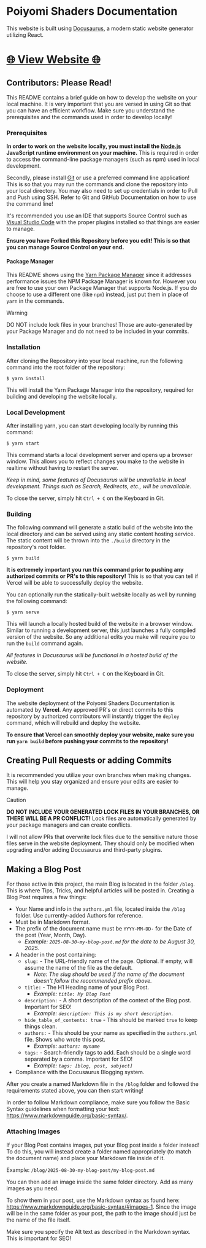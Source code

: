 # Poiyomi Shaders Documentation

This website is built using [Docusaurus](https://docusaurus.io/), a modern static website generator utilizing React.

# [🌐 View Website 🌐](https://www.poiyomi.com)

## Contributors: Please Read!

This README contains a brief guide on how to develop the website on your local machine. It is very important that you are versed in using Git so that you can have an efficient workflow. Make sure you understand the prerequisites and the commands used in order to develop locally!

### Prerequisites

**In order to work on the website locally, you must install the [Node.js](https://nodejs.org/en) JavaScript runtime environment on your machine.** This is required in order to access the command-line package managers (such as npm) used in local development.

Secondly, please install [Git](https://git-scm.com/) or use a preferred command line application! This is so that you may run the commands and clone the repository into your local directory. You may also need to set up credentials in order to Pull and Push using SSH. Refer to Git and GitHub Documentation on how to use the command line!

It's recommended you use an IDE that supports Source Control such as [Visual Studio Code](https://code.visualstudio.com/) with the proper plugins installed so that things are easier to manage.

**Ensure you have Forked this Repository before you edit! This is so that you can manage Source Control on your end.**

#### Package Manager

This README shows using the [Yarn Package Manager](https://yarnpkg.com/) since it addresses performance issues the NPM Package Manager is known for. However you are free to use your own Package Manager that supports Node.js. If you do choose to use a different one (like `npm`) instead, just put them in place of `yarn` in the commands.

> [!WARNING]
> DO NOT include lock files in your branches! Those are auto-generated by your Package Manager and do not need to be included in your commits.

### Installation

After cloning the Repository into your local machine, run the following command into the root folder of the repository:

```
$ yarn install
```

This will install the Yarn Package Manager into the repository, required for building and developing the website locally.

### Local Development

After installing yarn, you can start developing locally by running this command:

```
$ yarn start
```

This command starts a local development server and opens up a browser window. This allows you to reflect changes you make to the website in realtime without having to restart the server.

*Keep in mind, some features of Docusaurus will be unavailable in local development. Things such as Search, Redirects, etc., will be unavailable.*

To close the server, simply hit `Ctrl + C` on the Keyboard in Git.

### Building

The following command will generate a static build of the website into the local directory and can be served using any static content hosting service. The static content will be thrown into the `./build` directory in the repository's root folder.

```
$ yarn build
```

**It is extremely important you run this command prior to pushing any authorized commits or PR's to this repository!** This is so that you can tell if Vercel will be able to successfully deploy the website.

You can optionally run the statically-built website locally as well by running the following command:

```
$ yarn serve
```

This will launch a locally hosted build of the website in a browser window. Similar to running a development server, this just launches a fully compiled version of the website. So any additional edits you make will require you to run the `build` command again.

*All features in Docusaurus will be functional in a hosted build of the website.*

To close the server, simply hit `Ctrl + C` on the Keyboard in Git.

### Deployment

The website deployment of the Poiyomi Shaders Documentation is automated by **Vercel**. Any approved PR's or direct commits to this repository by authorized contributors will instantly trigger the `deploy` command, which will rebuild and deploy the website.

**To ensure that Vercel can smoothly deploy your website, make sure you run `yarn build` before pushing your commits to the repository!**

## Creating Pull Requests or adding Commits

It is recommended you utilize your own branches when making changes. This will help you stay organized and ensure your edits are easier to manage.

> [!CAUTION]
> **DO NOT INCLUDE YOUR GENERATED LOCK FILES IN YOUR BRANCHES, OR THERE WILL BE A PR CONFLICT!** Lock files are automatically generated by your package managers and can create conflicts.
>
> I will not allow PRs that overwrite lock files due to the sensitive nature those files serve in the website deployment. They should only be modified when upgrading and/or adding Docusaurus and third-party plugins.

## Making a Blog Post

For those active in this project, the main Blog is located in the folder `/blog`. This is where Tips, Tricks, and helpful articles will be posted in. Creating a Blog Post requires a few things:

- Your Name and info in the `authors.yml` file, located inside the `/blog` folder. Use currently-added Authors for reference.
- Must be in Markdown format.
- The prefix of the document name must be `YYYY-MM-DD-` for the Date of the post (Year, Month, Day).
  - *Example: `2025-08-30-my-blog-post.md` for the date to be August 30, 2025.*
- A header in the post containing:
  - `slug:` - The URL-friendly name of the page. Optional. If empty, will assume the name of the file as the default.
    - *Note: The slug should be used if the name of the document doesn't follow the recommended prefix above.*
  - `title:` - The H1 Heading name of your Blog Post.
    - *Example: `title: My Blog Post`*
  - `description:` - A short description of the context of the Blog post. Important for SEO!
    - *Example: `description: This is my short description.`*
  - `hide_table_of_contents: true` - This should be marked `true` to keep things clean.
  - `authors:` - This should be your name as specified in the `authors.yml` file. Shows who wrote this post.
    - *Example: `authors: myname`*
  - `tags:` - Search-friendly tags to add. Each should be a single word separated by a comma. Important for SEO!
    - *Example: `tags: [blog, post, subject]`*
- Compliance with the Docusaurus Blogging system.

After you create a named Markdown file in the `/blog` folder and followed the requirements stated above, you can then start writing!

In order to follow Markdown compliance, make sure you follow the Basic Syntax guidelines when formatting your text: https://www.markdownguide.org/basic-syntax/.

### Attaching Images

If your Blog Post contains images, put your Blog post inside a folder instead! To do this, you will instead create a folder named appropriately (to match the document name) and place your Markdown file inside of it.

Example: `/blog/2025-08-30-my-blog-post/my-blog-post.md`

You can then add an image inside the same folder directory. Add as many images as you need.

To show them in your post, use the Markdown syntax as found here: https://www.markdownguide.org/basic-syntax/#images-1. Since the image will be in the same folder as your post, the path to the image should just be the name of the file itself.

Make sure you specify the Alt text as described in the Markdown syntax. This is important for SEO!